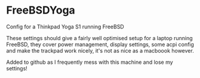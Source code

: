 # FreeBSDYoga
Config for a Thinkpad Yoga S1 running FreeBSD

These settings should give a fairly well optimised setup for a laptop running FreeBSD, they cover power management, display settings, some acpi config and make the trackpad work nicely, it's not as nice as a macboook however.

Added to github as I frequently mess with this machine and lose my settings!
